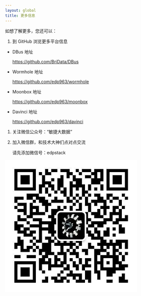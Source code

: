 ```yaml
---
layout: global
title: 更多信息
---
```


如想了解更多，您还可以：

1. 到 GitHub 浏览更多平台信息

- DBus 地址

  https://github.com/BriData/DBus

- Wormhole 地址

  https://github.com/edp963/wormhole

- Moonbox 地址

  https://github.com/edp963/moonbox

- Davinci 地址

  https://github.com/edp963/davinci

1. 关注微信公众号：“敏捷大数据”

2. 加入微信群，和技术大神们点对点交流

   请先添加微信号：edpstack

![More_WeChat](./img/More_WeChat.jpg)